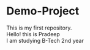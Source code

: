 # Demo-Project
This is my first repository.
<br>
Hello! this is Pradeep
<br>
I am studying B-Tech 2nd year
